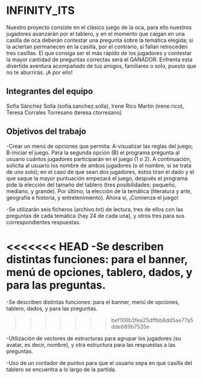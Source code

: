 # INFINITY_ITS

Nuestro proyecto consiste en el clásico juego de la oca, para ello nuestros jugadores avanzarán por el tablero, y en el momento que caigan en una casilla de oca deberán contestar una pregunta sobre la temática elegida; si la aciertan permanecen en la casilla, por el contrario, si fallan retroceden tres casillas. El que consiga ser el más rápido de los jugadores y contestar la mayor cantidad de preguntas correctas será el GANADOR. Enfrenta esta divertida aventura acompañado de tus amigos, familiares o solo, puesto que no te aburrirás. ¡A por ello!

## Integrantes del equipo

Sofía Sánchez Solla (sofia.sanchez.solla), Irene Rico Martín (irene.rico), Teresa Corrales Torresano (teresa.ctorresano)

## Objetivos del trabajo

-Crear un menú de opciones que permita: A-visualizar las reglas del juego; B-iniciar el juego. Para la segunda opción (B) el programa pregunta al usuario cuántos jugadores participarán en el juego (1 o 2). A continuación, solicita al usuario los nombre de ambos jugadores (o el nombre, si se trata de uno solo); en el caso de que sean dos jugadores, éstos tiran el dado y el que saque la mayor puntuación empezará el juego, después el programa pide la elección del tamaño del tablero (tres posibilidades: pequeño, mediano, y grande). Por último, la elección de la temática (literatura y arte, geografía e historia, y entretenimiento). Ahora sí, ¡Comienza el juego!

-Se utilizarán seis ficheros (archivo.txt) de lectura, tres de ellos con las preguntas de cada temática (hay 24 de cada una), y otros tres para sus correspondientes respuestas.

<<<<<<< HEAD
-Se describen distintas funciones: para el banner, menú de opciones, tablero, dados, y para las preguntas.
=======

-Se describen distintas funciones: para el banner, menú de opciones, tablero, dados, y para las preguntas.

>>>>>>> bef106b3fea25dffbb6dd5ae77a5dde689b7535e

-Utilización de vectores de estructuras para agrupar los jugadores (su avatar, es decir, nombre), y otra estructura para las respuestas a las preguntas.

-Uso de un contador de puntos para que el usuario sepa en que casilla del tablero se encuentra a lo largo de la partida.
